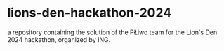 # lions-den-hackathon-2024
a repository containing the solution of the PŁiwo team for the Lion's Den 2024 hackathon, organized by ING. 
